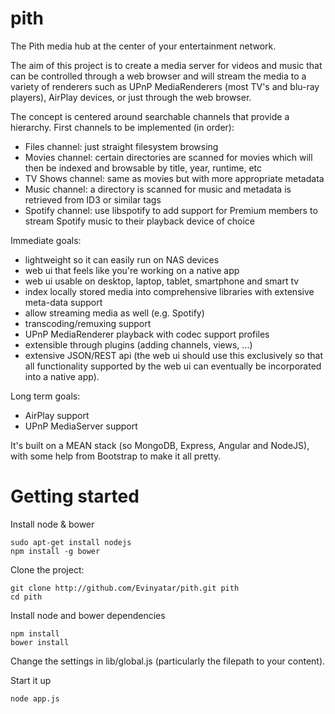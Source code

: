 pith
====

The Pith media hub at the center of your entertainment network.

The aim of this project is to create a media server for videos and music that can be controlled through a web browser and will stream the media to a variety of renderers such as UPnP MediaRenderers (most TV's and blu-ray players), AirPlay devices, or just through the web browser.

The concept is centered around searchable channels that provide a hierarchy. First channels to be implemented (in order):

- Files channel: just straight filesystem browsing
- Movies channel: certain directories are scanned for movies which will then be indexed and browsable by title, year, runtime, etc
- TV Shows channel: same as movies but with more appropriate metadata
- Music channel: a directory is scanned for music and metadata is retrieved from ID3 or similar tags
- Spotify channel: use libspotify to add support for Premium members to stream Spotify music to their playback device of choice

Immediate goals:

- lightweight so it can easily run on NAS devices
- web ui that feels like you're working on a native app
- web ui usable on desktop, laptop, tablet, smartphone and smart tv
- index locally stored media into comprehensive libraries with extensive meta-data support
- allow streaming media as well (e.g. Spotify)
- transcoding/remuxing support
- UPnP MediaRenderer playback with codec support profiles
- extensible through plugins (adding channels, views, ...)
- extensive JSON/REST api (the web ui should use this exclusively so that all functionality supported by the web ui can eventually be incorporated into a native app).

Long term goals:

- AirPlay support
- UPnP MediaServer support

It's built on a MEAN stack (so MongoDB, Express, Angular and NodeJS), with some help from Bootstrap to make it all pretty.

Getting started
===============
Install node & bower

    sudo apt-get install nodejs
    npm install -g bower

Clone the project:

    git clone http://github.com/Evinyatar/pith.git pith
    cd pith

Install node and bower dependencies

    npm install
    bower install

Change the settings in lib/global.js (particularly the filepath to your content).

Start it up

    node app.js
